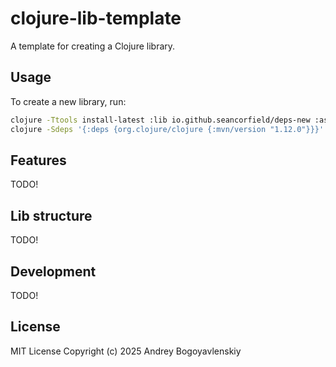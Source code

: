 # clojure-lib-template

A template for creating a Clojure library.

## Usage

To create a new library, run:

```bash
clojure -Ttools install-latest :lib io.github.seancorfield/deps-new :as new
clojure -Sdeps '{:deps {org.clojure/clojure {:mvn/version "1.12.0"}}}' -Tnew create :template io.github.bogoyavlensky/clojure-lib-template%lib/template :name myusername/mynewproject
```

## Features

TODO!

## Lib structure

TODO!

## Development

TODO!

## License
MIT License
Copyright (c) 2025 Andrey Bogoyavlenskiy
